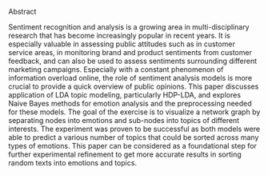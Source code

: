 
Abstract

Sentiment recognition and analysis is a growing area in multi-disciplinary research that has become increasingly popular in recent years. It is especially valuable in assessing public attitudes such as in customer service areas, in monitoring brand and product sentiments from customer feedback, and can also be used to assess sentiments surrounding different marketing campaigns. Especially with a constant phenomenon of information overload online, the role of sentiment analysis models is more crucial to provide a quick overview of public opinions. This paper discusses application of LDA topic modeling, particularly HDP-LDA, and explores Naive Bayes methods for emotion analysis and the preprocessing needed for these models. The goal of the exercise is to visualize a network graph by separating nodes into emotions and sub-nodes into topics of different interests. The experiment was proven to be successful as both models were able to predict a various number of topics that could be sorted across many types of emotions. This paper can be considered as a foundational step for further experimental refinement to get more accurate results in sorting random texts into emotions and topics. 
